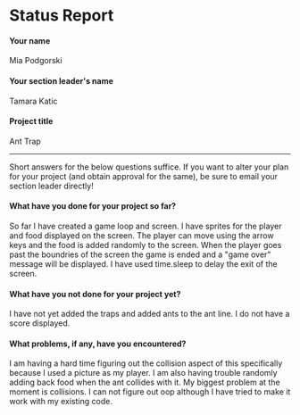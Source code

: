 # Status Report

#### Your name

Mia Podgorski

#### Your section leader's name

Tamara Katic

#### Project title

Ant Trap

***

Short answers for the below questions suffice. If you want to alter your plan for your project (and obtain approval for the same), be sure to email your section leader directly!

#### What have you done for your project so far?
So far I have created a game loop and screen. I have sprites for the player and food displayed on the screen. The player can move using the arrow keys and the food is added randomly to the screen. When the player goes past the boundries of the screen the game is ended and a "game over" message will be displayed. I have used time.sleep to delay the exit of the screen.

#### What have you not done for your project yet?

I have not yet added the traps and added ants to the ant line. I do not have a score displayed. 

#### What problems, if any, have you encountered?
I am having a hard time figuring out the collision aspect of this specifically because I used a picture as my player. I am also having trouble randomly adding back food when the ant collides with it. My biggest problem at the moment is collisions. I can not figure out oop although I have tried to make it work with my existing code. 
